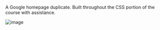 A Google homepage duplicate. Built throughout the CSS portion of the course with assistance.

![image](https://github.com/NickGayda/Frontend-Career-Path/assets/54640052/574f12cc-157a-477c-8760-77660f2412ab)

